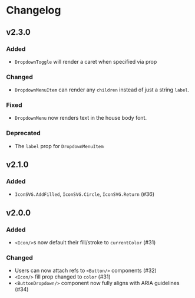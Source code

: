 # Changelog

## v2.3.0

### Added

- `DropdownToggle` will render a caret when specified via prop

### Changed

- `DropdownMenuItem` can render any `children` instead of just a string `label`.

### Fixed

- `DropdownMenu` now renders text in the house body font.

### Deprecated

- The `label` prop for `DropdownMenuItem`

## v2.1.0

### Added

- `IconSVG.AddFilled`, `IconSVG.Circle`, `IconSVG.Return` (#36)

## v2.0.0

### Added

- `<Icon/>`s now default their fill/stroke to `currentColor` (#31)

### Changed

- Users can now attach refs to `<Button/>` components (#32)
- `<Icon/>` fill prop changed to `color` (#31)
- `<ButtonDropdown/>` component now fully aligns with ARIA guidelines (#34)
